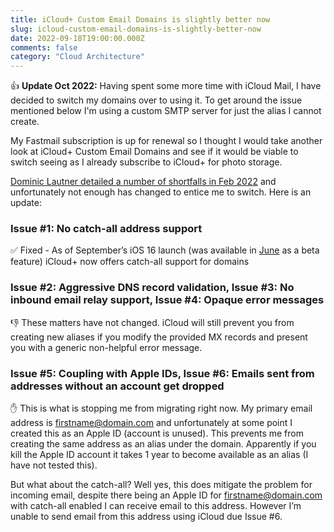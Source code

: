 ```yaml
---
title: iCloud+ Custom Email Domains is slightly better now
slug: icloud-custom-email-domains-is-slightly-better-now
date: 2022-09-18T19:00:00.000Z
comments: false
category: "Cloud Architecture"
---
```


👍 **Update Oct 2022:** Having spent some more time with iCloud Mail, I have decided to switch my domains over to using it. To get around the issue mentioned below I'm using a custom SMTP server for just the alias I cannot create.

My Fastmail subscription is up for renewal so I thought I would take another look at iCloud+ Custom Email Domains and see if it would be viable to switch seeing as I already subscribe to iCloud+ for photo storage.

[Dominic Lautner detailed a number of shortfalls in Feb 2022](https://domlaut.com/icloud-custom-email-domains-should-be-better/) and unfortunately not enough has changed to entice me to switch. Here is an update:

### Issue #1: No catch-all address support

✅ Fixed - As of September’s iOS 16 launch (was available in [June](https://www.reddit.com/r/apple/comments/ve9njl/for_those_using_a_custom_icloud_domain_you_can/) as a beta feature) iCloud+ now offers catch-all support for domains

### Issue #2: Aggressive DNS record validation, Issue #3: No inbound email relay support, Issue #4: Opaque error messages

👎 These matters have not changed. iCloud will still prevent you from creating new aliases if you modify the provided MX records and present you with a generic non-helpful error message.

### Issue #5: Coupling with Apple IDs, Issue #6: Emails sent from addresses without an account get dropped

✋ This is what is stopping me from migrating right now. My primary email address is firstname@domain.com and unfortunately at some point I created this as an Apple ID (account is unused). This prevents me from creating the same address as an alias under the domain. Apparently if you kill the Apple ID account it takes 1 year to become available as an alias (I have not tested this).

But what about the catch-all? Well yes, this does mitigate the problem for incoming email, despite there being an Apple ID for firstname@domain.com with catch-all enabled I can receive email to this address. However I’m unable to send email from this address using iCloud due Issue #6.


<script src="https://giscus.app/client.js"
        data-repo="jkpe/highlyavailable.net-comments"
        data-repo-id="R_kgDOILL-iA"
        data-category="Announcements"
        data-category-id="DIC_kwDOILL-iM4CR455"
        data-mapping="pathname"
        data-strict="0"
        data-reactions-enabled="1"
        data-emit-metadata="0"
        data-input-position="bottom"
        data-theme="preferred_color_scheme"
        data-lang="en"
        crossorigin="anonymous"
        async>
</script>
